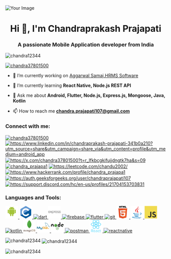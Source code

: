 <img src="https://miro.medium.com/v2/resize:fit:1358/1*zy5IG2inEQSqeWyPJ7vo-g.gif" alt="Your Image" align="end">
<h1 align="center">Hi 👋, I'm Chandraprakash Prajapati</h1>
<h3 align="center">A passionate Mobile Application developer from India</h3>
<!-- <p align="right"><img height="500px" width="500px" src="https://cdn.dribbble.com/users/1162077/screenshots/3848914/programmer.gif" alt="Your Image" align="end"></p> -->


<p align="left"> <img  src="https://komarev.com/ghpvc/?username=chandra12344&label=Profile%20views&color=0e75b6&style=flat" alt="chandra12344" /> </p>

<p align="left"> <a href="https://twitter.com/chandra37801500" target="blank"><img src="https://img.shields.io/twitter/follow/chandra37801500?logo=twitter&style=for-the-badge" alt="chandra37801500" /></a> </p>

- 🔭 I’m currently working on [Aggarwal Samaj,HRMS Software](https://play.google.com/store/apps/details?id=com.javin.aggarwal_samaj)

- 🌱 I’m currently learning **React Native, Node.js REST API**

- 💬 Ask me about **Android, Flutter, Node.js, Express.js, Mongoose, Java, Kotlin**

- 📫 How to reach me **chandra.prajapati107@gmail.com**

<h3 align="left">Connect with me:</h3>
<p align="left">
<a href="https://twitter.com/chandra37801500" target="blank"><img align="center" src="https://raw.githubusercontent.com/rahuldkjain/github-profile-readme-generator/master/src/images/icons/Social/twitter.svg" alt="chandra37801500" height="30" width="40" /></a>
<a href="https://linkedin.com/in/https://www.linkedin.com/in/chandraprakash-prajapati-341b0a210?utm_source=share&utm_campaign=share_via&utm_content=profile&utm_medium=android_app" target="blank"><img align="center" src="https://raw.githubusercontent.com/rahuldkjain/github-profile-readme-generator/master/src/images/icons/Social/linked-in-alt.svg" alt="https://www.linkedin.com/in/chandraprakash-prajapati-341b0a210?utm_source=share&utm_campaign=share_via&utm_content=profile&utm_medium=android_app" height="30" width="40" /></a>
<a href="https://instagram.com/https://x.com/chandra37801500?t=r_lfkbcgkifujjdngtk7ha&s=09" target="blank"><img align="center" src="https://raw.githubusercontent.com/rahuldkjain/github-profile-readme-generator/master/src/images/icons/Social/instagram.svg" alt="https://x.com/chandra37801500?t=r_lfkbcgkifujjdngtk7ha&s=09" height="30" width="40" /></a>
<a href="https://www.hackerrank.com/chandra_prajapa1" target="blank"><img align="center" src="https://raw.githubusercontent.com/rahuldkjain/github-profile-readme-generator/master/src/images/icons/Social/hackerrank.svg" alt="chandra_prajapa1" height="30" width="40" /></a>
<a href="https://www.leetcode.com/https://leetcode.com/chandu2002/" target="blank"><img align="center" src="https://raw.githubusercontent.com/rahuldkjain/github-profile-readme-generator/master/src/images/icons/Social/leet-code.svg" alt="https://leetcode.com/chandu2002/" height="30" width="40" /></a>
<a href="https://www.hackerearth.com/https://www.hackerrank.com/profile/chandra_prajapa1" target="blank"><img align="center" src="https://raw.githubusercontent.com/rahuldkjain/github-profile-readme-generator/master/src/images/icons/Social/hackerearth.svg" alt="https://www.hackerrank.com/profile/chandra_prajapa1" height="30" width="40" /></a>
<a href="https://auth.geeksforgeeks.org/user/https://auth.geeksforgeeks.org/user/chandraprajapati107" target="blank"><img align="center" src="https://raw.githubusercontent.com/rahuldkjain/github-profile-readme-generator/master/src/images/icons/Social/geeks-for-geeks.svg" alt="https://auth.geeksforgeeks.org/user/chandraprajapati107" height="30" width="40" /></a>
<a href="https://discord.gg/https://support.discord.com/hc/en-us/profiles/21704153703831" target="blank"><img align="center" src="https://raw.githubusercontent.com/rahuldkjain/github-profile-readme-generator/master/src/images/icons/Social/discord.svg" alt="https://support.discord.com/hc/en-us/profiles/21704153703831" height="30" width="40" /></a>
</p>

<h3 align="left">Languages and Tools:</h3>
<p align="left"> <a href="https://developer.android.com" target="_blank" rel="noreferrer"> <img src="https://raw.githubusercontent.com/devicons/devicon/master/icons/android/android-original-wordmark.svg" alt="android" width="40" height="40"/> </a> <a href="https://www.cprogramming.com/" target="_blank" rel="noreferrer"> <img src="https://raw.githubusercontent.com/devicons/devicon/master/icons/c/c-original.svg" alt="c" width="40" height="40"/> </a> <a href="https://dart.dev" target="_blank" rel="noreferrer"> <img src="https://www.vectorlogo.zone/logos/dartlang/dartlang-icon.svg" alt="dart" width="40" height="40"/> </a> <a href="https://expressjs.com" target="_blank" rel="noreferrer"> <img src="https://raw.githubusercontent.com/devicons/devicon/master/icons/express/express-original-wordmark.svg" alt="express" width="40" height="40"/> </a> <a href="https://firebase.google.com/" target="_blank" rel="noreferrer"> <img src="https://www.vectorlogo.zone/logos/firebase/firebase-icon.svg" alt="firebase" width="40" height="40"/> </a> <a href="https://flutter.dev" target="_blank" rel="noreferrer"> <img src="https://www.vectorlogo.zone/logos/flutterio/flutterio-icon.svg" alt="flutter" width="40" height="40"/> </a> <a href="https://git-scm.com/" target="_blank" rel="noreferrer"> <img src="https://www.vectorlogo.zone/logos/git-scm/git-scm-icon.svg" alt="git" width="40" height="40"/> </a> <a href="https://www.w3.org/html/" target="_blank" rel="noreferrer"> <img src="https://raw.githubusercontent.com/devicons/devicon/master/icons/html5/html5-original-wordmark.svg" alt="html5" width="40" height="40"/> </a> <a href="https://www.java.com" target="_blank" rel="noreferrer"> <img src="https://raw.githubusercontent.com/devicons/devicon/master/icons/java/java-original.svg" alt="java" width="40" height="40"/> </a> <a href="https://developer.mozilla.org/en-US/docs/Web/JavaScript" target="_blank" rel="noreferrer"> <img src="https://raw.githubusercontent.com/devicons/devicon/master/icons/javascript/javascript-original.svg" alt="javascript" width="40" height="40"/> </a> <a href="https://kotlinlang.org" target="_blank" rel="noreferrer"> <img src="https://www.vectorlogo.zone/logos/kotlinlang/kotlinlang-icon.svg" alt="kotlin" width="40" height="40"/> </a> <a href="https://www.mongodb.com/" target="_blank" rel="noreferrer"> <img src="https://raw.githubusercontent.com/devicons/devicon/master/icons/mongodb/mongodb-original-wordmark.svg" alt="mongodb" width="40" height="40"/> </a> <a href="https://www.mysql.com/" target="_blank" rel="noreferrer"> <img src="https://raw.githubusercontent.com/devicons/devicon/master/icons/mysql/mysql-original-wordmark.svg" alt="mysql" width="40" height="40"/> </a> <a href="https://nodejs.org" target="_blank" rel="noreferrer"> <img src="https://raw.githubusercontent.com/devicons/devicon/master/icons/nodejs/nodejs-original-wordmark.svg" alt="nodejs" width="40" height="40"/> </a> <a href="https://postman.com" target="_blank" rel="noreferrer"> <img src="https://www.vectorlogo.zone/logos/getpostman/getpostman-icon.svg" alt="postman" width="40" height="40"/> </a> <a href="https://reactjs.org/" target="_blank" rel="noreferrer"> <img src="https://raw.githubusercontent.com/devicons/devicon/master/icons/react/react-original-wordmark.svg" alt="react" width="40" height="40"/> </a> <a href="https://reactnative.dev/" target="_blank" rel="noreferrer"> <img src="https://reactnative.dev/img/header_logo.svg" alt="reactnative" width="40" height="40"/> </a> </p>

<p><img align="left" src="https://github-readme-stats.vercel.app/api/top-langs?username=chandra12344&show_icons=true&locale=en&layout=compact" alt="chandra12344" /></p>

<p>&nbsp;<img align="center" src="https://github-readme-stats.vercel.app/api?username=chandra12344&show_icons=true&locale=en" alt="chandra12344" /></p>

<p><img align="center" src="https://github-readme-streak-stats.herokuapp.com/?user=chandra12344&" alt="chandra12344" /></p>
